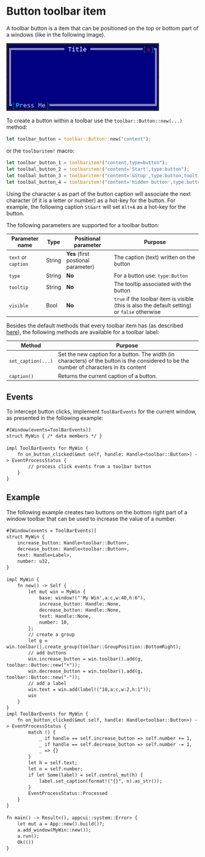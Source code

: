 # Button toolbar item

A toolbar button is a item that can be positioned on the top or bottom part of a windows (like in the following image).

<img src="img/button.png" width=400/>

To create a button within a toolbar use the `toolbar::Button::new(...)` method:

```rust
let toolbar_button = toolbar::Button::new("content");
```

or the `toolbaritem!` macro:

```rust
let toolbar_button_1 = toolbaritem!("content,type=button");
let toolbal_button_2 = toolbaritem!("content='Start',type:button");
let toolbal_button_3 = toolbaritem!("content='&Stop',type:button,tooltip:'a tooltip'");
let toolbal_button_4 = toolbaritem!("content='hidden button',type:button,visible:false");
```


Using the character `&` as part of the button caption will associate the next character (if it is a letter or number) as a hot-key for the button. For example, the following caption `St&art` will set `Alt+A` as a hot-key for the button.


The following parameters are supported for a toolbar button:

| Parameter name      | Type   | Positional parameter                | Purpose                                                                                       |
| ------------------- | ------ | ----------------------------------- | --------------------------------------------------------------------------------------------- |
| `text` or `caption` | String | **Yes** (first postional parameter) | The caption (text) written on the button                                                      |
| `type`              | String | **No**                              | For a button use: `type:Button`                                                               |
| `tooltip`           | String | **No**                              | The tooltip associated with the button                                                        |
| `visible`           | Bool   | **No**                              | `true` if the toolbar item is visible (this is also the default setting) or `false` otherwise |

Besides the default methods that every toolbar item has (as described [here](../toolbar.md#common-methods)), the following methods are available for a toolbar label:

| Method             | Purpose                                                                                                                                   |
| ------------------ | ----------------------------------------------------------------------------------------------------------------------------------------- |
| `set_caption(...)` | Set the new caption for a button. The width (in characters) of the button is the considered to be the number of characters in its content |
| `caption()`        | Returns the current caption of a button.                                                                                                  |

## Events

To intercept button clicks, implement `ToolBarEvents` for the current window, as presented in the following example:
```rust,no_run
#[Window(events=ToolBarEvents)]
struct MyWin { /* data members */ }

impl ToolBarEvents for MyWin {
    fn on_button_clicked(&mut self, handle: Handle<toolbar::Button>) -> EventProcessStatus {
        // process click events from a toolbar button
    }
}
```

## Example

The following example creates two buttons on the bottom right part of a window toolbar that can be used to increase the value of a number.

```rust,no_run
#[Window(events = ToolBarEvents)]
struct MyWin {
    increase_button: Handle<toolbar::Button>,
    decrease_button: Handle<toolbar::Button>,
    text: Handle<Label>,
    number: u32,
}

impl MyWin {
    fn new() -> Self {
        let mut win = MyWin {
            base: window!("'My Win',a:c,w:40,h:6"),
            increase_button: Handle::None,
            decrease_button: Handle::None,
            text: Handle::None,
            number: 10,
        };
        // create a group
        let g = win.toolbar().create_group(toolbar::GroupPosition::BottomRight);
        // add buttons
        win.increase_button = win.toolbar().add(g, toolbar::Button::new("+"));
        win.decrease_button = win.toolbar().add(g, toolbar::Button::new("-"));
        // add a label
        win.text = win.add(label!("10,a:c,w:2,h:1"));
        win
    }
}
impl ToolBarEvents for MyWin {
    fn on_button_clicked(&mut self, handle: Handle<toolbar::Button>) -> EventProcessStatus {
        match () {
            _ if handle == self.increase_button => self.number += 1,
            _ if handle == self.decrease_button => self.number -= 1,
            _ => {}
        }
        let h = self.text;
        let n = self.number;
        if let Some(label) = self.control_mut(h) {            
            label.set_caption(format!("{}", n).as_str());
        }
        EventProcessStatus::Processed
    }
}

fn main() -> Result<(), appcui::system::Error> {
    let mut a = App::new().build()?;
    a.add_window(MyWin::new());
    a.run();
    Ok(())
}

```